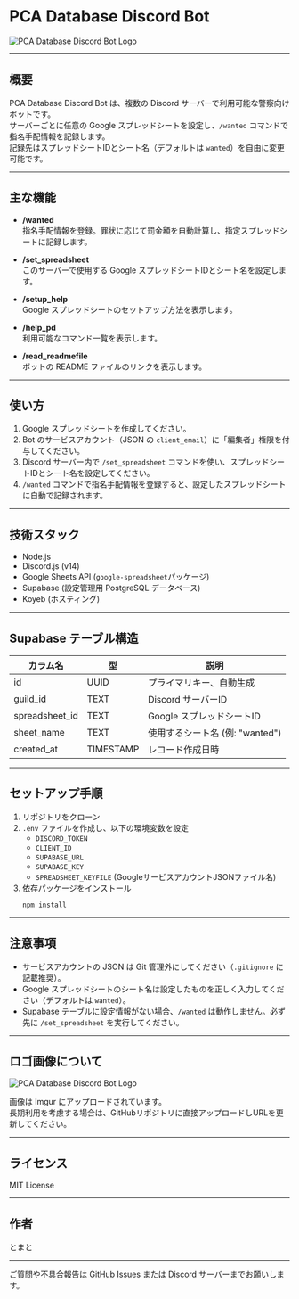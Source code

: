 # PCA Database Discord Bot

![PCA Database Discord Bot Logo](https://i.imgur.com/jyqYHbm.png)

---

## 概要

PCA Database Discord Bot は、複数の Discord サーバーで利用可能な警察向けボットです。  
サーバーごとに任意の Google スプレッドシートを設定し、`/wanted` コマンドで指名手配情報を記録します。  
記録先はスプレッドシートIDとシート名（デフォルトは `wanted`）を自由に変更可能です。

---

## 主な機能

- **/wanted**  
  指名手配情報を登録。罪状に応じて罰金額を自動計算し、指定スプレッドシートに記録します。

- **/set_spreadsheet**  
  このサーバーで使用する Google スプレッドシートIDとシート名を設定します。

- **/setup_help**  
  Google スプレッドシートのセットアップ方法を表示します。

- **/help_pd**  
  利用可能なコマンド一覧を表示します。

- **/read_readmefile**  
  ボットの README ファイルのリンクを表示します。

---

## 使い方

1. Google スプレッドシートを作成してください。  
2. Bot のサービスアカウント（JSON の `client_email`）に「編集者」権限を付与してください。  
3. Discord サーバー内で `/set_spreadsheet` コマンドを使い、スプレッドシートIDとシート名を設定してください。  
4. `/wanted` コマンドで指名手配情報を登録すると、設定したスプレッドシートに自動で記録されます。

---

## 技術スタック

- Node.js  
- Discord.js (v14)  
- Google Sheets API (`google-spreadsheet`パッケージ)  
- Supabase (設定管理用 PostgreSQL データベース)  
- Koyeb (ホスティング)  

---

## Supabase テーブル構造

| カラム名        | 型           | 説明                             |
|-----------------|--------------|---------------------------------|
| id              | UUID         | プライマリキー、自動生成        |
| guild_id        | TEXT         | Discord サーバーID              |
| spreadsheet_id  | TEXT         | Google スプレッドシートID       |
| sheet_name      | TEXT         | 使用するシート名 (例: "wanted") |
| created_at      | TIMESTAMP    | レコード作成日時                |

---

## セットアップ手順

1. リポジトリをクローン  
2. `.env` ファイルを作成し、以下の環境変数を設定  
   - `DISCORD_TOKEN`  
   - `CLIENT_ID`  
   - `SUPABASE_URL`  
   - `SUPABASE_KEY`  
   - `SPREADSHEET_KEYFILE` (GoogleサービスアカウントJSONファイル名)  
3. 依存パッケージをインストール  
   ```bash
   npm install

---

## 注意事項

- サービスアカウントの JSON は Git 管理外にしてください（`.gitignore` に記載推奨）。  
- Google スプレッドシートのシート名は設定したものを正しく入力してください（デフォルトは `wanted`）。  
- Supabase テーブルに設定情報がない場合、`/wanted` は動作しません。必ず先に `/set_spreadsheet` を実行してください。  

---

## ロゴ画像について

![PCA Database Discord Bot Logo](https://i.imgur.com/a8CbHqL.png)

画像は Imgur にアップロードされています。  
長期利用を考慮する場合は、GitHubリポジトリに直接アップロードしURLを更新してください。

---

## ライセンス

MIT License

---

## 作者

とまと

---

ご質問や不具合報告は GitHub Issues または Discord サーバーまでお願いします。
